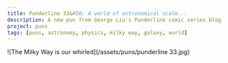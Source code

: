 ```yaml
---
title: Punderline 33&#58; A world of astronomical scale...
description: A new pun from George Liu's Punderline comic series blog
project: puns
tags: [puns, astronomy, physics, milky way, galaxy, world]
---
```


![The Milky Way is our whirled](/assets/puns/punderline 33.jpg)
